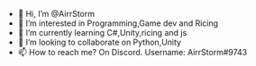 - 👋 Hi, I’m @AirrStorm
- 👀 I’m interested in Programming,Game dev and Ricing
- 🌱 I’m currently learning C#,Unity,ricing and js
- 💞️ I’m looking to collaborate on Python,Unity
- 📫 How to reach me? On Discord. Username: AirrStorm#9743

<!---
AirrStorm/AirrStorm is a ✨ special ✨ repository because its `README.md` (this file) appears on your GitHub profile.
You can click the Preview link to take a look at your changes.
--->
